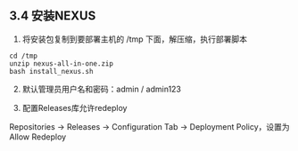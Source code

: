 ## **3.4 安装NEXUS** 

1) 将安装包复制到要部署主机的 /tmp 下面，解压缩，执行部署脚本

```
cd /tmp
unzip nexus-all-in-one.zip
bash install_nexus.sh
```

2) 默认管理员用户名和密码：admin / admin123

3) 配置Releases库允许redeploy

Repositories -&gt; Releases -&gt; Configuration Tab -&gt; Deployment Policy，设置为Allow Redeploy